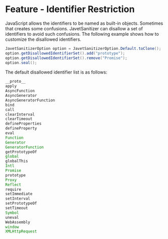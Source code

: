 # Feature - Identifier Restriction

JavaScript allows the identifiers to be named as built-in objects. Sometimes that creates some confusions. JavetSanitizer can disallow a set of identifiers to avoid such confusions. The following example shows how to customize the disallowed identifiers.

```java
JavetSanitizerOption option = JavetSanitizerOption.Default.toClone();
option.getDisallowedIdentifierSet().add("prototype");
option.getDisallowedIdentifierSet().remove("Promise");
option.seal();
```

The default disallowed identifier list is as follows:

```js
__proto__
apply
AsyncFunction
AsyncGenerator
AsyncGeneratorFunction
bind
call
clearInterval
clearTimeout
defineProperties
defineProperty
eval
Function
Generator
GeneratorFunction
getPrototypeOf
global
globalThis
Intl
Promise
prototype
Proxy
Reflect
require
setImmediate
setInterval
setPrototypeOf
setTimeout
Symbol
uneval
WebAssembly
window
XMLHttpRequest
```
